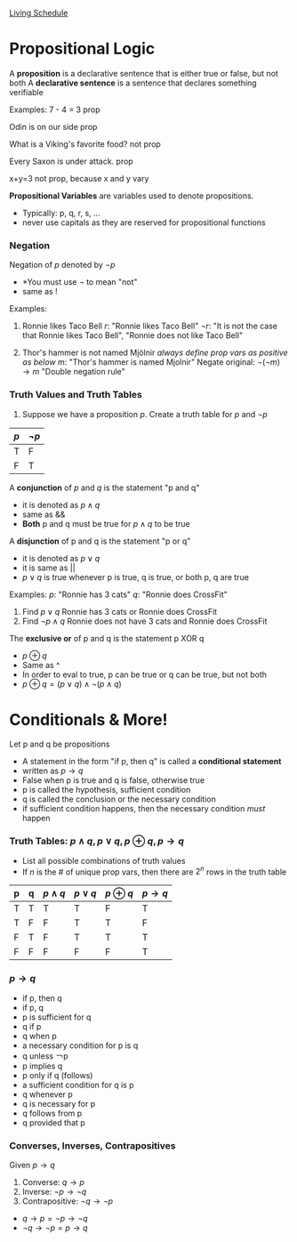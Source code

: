 [Living Schedule](https://docs.google.com/spreadsheets/d/1YJEb0nwD_ZhwjeUb3OkVpvrcvOUag-DTkvBzlKcSgkw/edit?gid=135811296#gid=135811296)

# Propositional Logic

A **proposition** is a declarative sentence that is either true or false, but not both
A **declarative sentence** is a sentence that declares something verifiable

Examples:
7 - 4 = 3
prop

Odin is on our side
prop

What is a Viking's favorite food?
not prop

Every Saxon is under attack.
prop

x+y=3
not prop, because x and y vary

**Propositional Variables** are variables used to denote propositions.
* Typically: p, q, r, s, ...
* never use capitals as they are reserved for propositional functions

### Negation
Negation of $p$ denoted by $\neg p$
* *You must use $\neg$ to mean "not"
* same as !

Examples:
1. Ronnie likes Taco Bell
$r$: "Ronnie likes Taco Bell"
$\neg r$: "It is not the case that Ronnie likes Taco Bell", "Ronnie does not like Taco Bell"

2. Thor's hammer is not named Mjölnir
*always define prop vars as positive as below*
m: "Thor's hammer is named Mjolnir"
Negate original:
$\neg(\neg m) \rightarrow m$
"Double negation rule"

### Truth Values and Truth Tables
1. Suppose we have a proposition $p$. Create a truth table for $p$ and $\neg p$

| $p$ | $\neg p$ |
| --- | -------- |
| T   | F        |
| F   | T        |

A **conjunction** of $p$ and $q$ is the statement "p and q"
* it is denoted as $p \land q$
* same as &&
* **Both** p and q must be true for $p \land q$ to be true

A **disjunction** of p and q is the statement "p or q"
* it is denoted as $p \lor q$
* it is same as ||
* $p \lor q$ is true whenever p is true, q is true, or both p, q are true

Examples:
$p$: "Ronnie has 3 cats"
$q$: "Ronnie does CrossFit"

1. Find $p \lor q$
Ronnie has 3 cats or Ronnie does CrossFit
2. Find $\neg p \land q$
Ronnie does not have 3 cats and Ronnie does CrossFit

The **exclusive or** of p and q is the statement p XOR q
* $p \oplus q$
* Same as ^
* In order to eval to true, p can be true or q can be true, but not both
* $p \oplus q = (p \lor q) \land \neg(p \land q)$

# Conditionals & More!
Let p and q be propositions
* A statement in the form "if p, then q" is called a **conditional statement**
* written as $p \rightarrow q$
* False when p is true and q is false, otherwise true
* p is called the hypothesis, sufficient condition
* q is called the conclusion or the necessary condition
* if sufficient condition happens, then the necessary condition *must* happen

### Truth Tables: $p \land q, p \lor q, p \oplus q, p \rightarrow q$
- List all possible combinations of truth values
- If $n$ is the # of unique prop vars, then there are $2^n$ rows in the truth table

| p   | q   | $p \land q$ | $p \lor q$ | $p \oplus q$ | $p \rightarrow q$ |
| --- | --- | ----------- | ---------- | ------------ | ----------------- |
| T   | T   | T           | T          | F            | T                 |
| T   | F   | F           | T          | T            | F                 |
| F   | T   | F           | T          | T            | T                 |
| F   | F   | F           | F          | F            | T                 |

### $p \rightarrow q$
- if p, then q
- if p, q
- p is sufficient for q
- q if p
- q when p
- a necessary condition for p is q
- q unless ￢p
- p implies q
- p only if q (follows)
- a sufficient condition for q is p
- q whenever p
- q is necessary for p
- q follows from p
- q provided that p

### Converses, Inverses, Contrapositives
Given $p \rightarrow q$
1. Converse: $q \rightarrow p$
2. Inverse: $\neg p \rightarrow \neg q$
3. Contrapositive: $\neg q \rightarrow \neg p$

* $q \rightarrow p = \neg p \rightarrow \neg q$
* $\neg q \rightarrow \neg p = p \rightarrow q$

